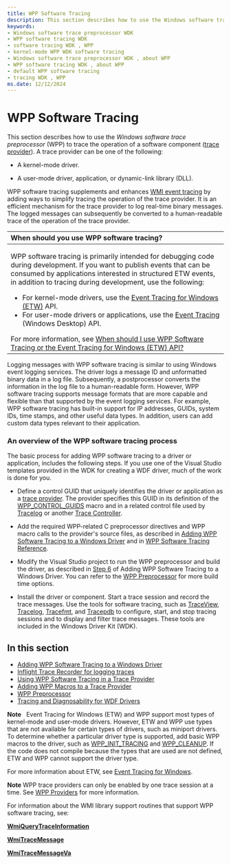 ```yaml
---
title: WPP Software Tracing
description: This section describes how to use the Windows software trace preprocessor (WPP) to trace the operation of a software component trace provider.
keywords:
- Windows software trace preprocessor WDK
- WPP software tracing WDK
- software tracing WDK , WPP
- kernel-mode WPP WDK software tracing
- Windows software trace preprocessor WDK , about WPP
- WPP software tracing WDK , about WPP
- default WPP software tracing
- tracing WDK , WPP
ms.date: 12/12/2024
---
```


# WPP Software Tracing


This section describes how to use the *Windows software trace preprocessor* (WPP) to trace the operation of a software component ([trace provider](trace-provider.md)). A trace provider can be one of the following:

-   A kernel-mode driver.

-   A user-mode driver, application, or dynamic-link library (DLL).

WPP software tracing supplements and enhances [WMI event tracing](../kernel/wmi-event-tracing.md) by adding ways to simplify tracing the operation of the trace provider. It is an efficient mechanism for the trace provider to log real-time binary messages. The logged messages can subsequently be converted to a human-readable trace of the operation of the trace provider.

<table>
<colgroup>
<col width="100%" />
</colgroup>
<thead>
<tr class="header">
<th align="left">When should you use WPP software tracing?</th>
</tr>
</thead>
<tbody>
<tr class="odd">
<td align="left"><p>WPP software tracing is primarily intended for debugging code during development. If you want to publish events that can be consumed by applications interested in structured ETW events, in addition to tracing during development, use the following:</p>
<ul>
<li>For kernel-mode drivers, use the <a href="event-tracing-for-windows--etw-.md" data-raw-source="[Event Tracing for Windows (ETW)](event-tracing-for-windows--etw-.md)">Event Tracing for Windows (ETW)</a> API.</li>
<li>For user-mode drivers or applications, use the <a href="/windows/desktop/ETW/event-tracing-portal" data-raw-source="[Event Tracing](/windows/desktop/ETW/event-tracing-portal)">Event Tracing</a> (Windows Desktop) API.</li>
</ul>
For more information, see <a href="tools-for-software-tracing.md" data-raw-source="[When should I use WPP Software Tracing or the Event Tracing for Windows (ETW) API?](tools-for-software-tracing.md)">When should I use WPP Software Tracing or the Event Tracing for Windows (ETW) API?</a></td>
</tr>
</tbody>
</table>

 
Logging messages with WPP software tracing is similar to using Windows event logging services. The driver logs a message ID and unformatted binary data in a log file. Subsequently, a postprocessor converts the information in the log file to a human-readable form. However, WPP software tracing supports message formats that are more capable and flexible than that supported by the event logging services. For example, WPP software tracing has built-in support for IP addresses, GUIDs, system IDs, time stamps, and other useful data types. In addition, users can add custom data types relevant to their application.

### An overview of the WPP software tracing process

The basic process for adding WPP software tracing to a driver or application, includes the following steps. If you use one of the Visual Studio templates provided in the WDK for creating a WDF driver, much of the work is done for you.

-   Define a control GUID that uniquely identifies the driver or application as a [trace provider](trace-provider.md). The provider specifies this GUID in its definition of the [WPP\_CONTROL\_GUIDS](/previous-versions/windows/hardware/previsioning-framework/ff556186(v=vs.85)) macro and in a related control file used by [Tracelog](tracelog.md) or another [Trace Controller](trace-controller.md).

-   Add the required WPP-related C preprocessor directives and WPP macro calls to the provider's source files, as described in [Adding WPP Software Tracing to a Windows Driver](adding-wpp-software-tracing-to-a-windows-driver.md) and in [WPP Software Tracing Reference](/previous-versions/windows/hardware/previsioning-framework/ff556205(v=vs.85)).

-   Modify the Visual Studio project to run the WPP preprocessor and build the driver, as described in [Step 6](adding-wpp-software-tracing-to-a-windows-driver.md#step-6-modify-the-visual-studio-project-to-run-the-wpp-preprocessor-and-build-the-solution) of Adding WPP Software Tracing to a Windows Driver. You can refer to the [WPP Preprocessor](wpp-preprocessor.md) for more build time options.

-   Install the driver or component. Start a trace session and record the trace messages. Use the tools for software tracing, such as [TraceView](traceview.md), [Tracelog](tracelog.md), [Tracefmt](tracefmt.md), and [Tracepdb](tracepdb.md) to configure, start, and stop tracing sessions and to display and filter trace messages. These tools are included in the Windows Driver Kit (WDK).

## In this section


-   [Adding WPP Software Tracing to a Windows Driver](adding-wpp-software-tracing-to-a-windows-driver.md)
-   [Inflight Trace Recorder for logging traces](using-wpp-recorder.md)
-   [Using WPP Software Tracing in a Trace Provider](using-wpp-software-tracing-in-a-trace-provider.md)
-   [Adding WPP Macros to a Trace Provider](adding-wpp-macros-to-a-trace-provider.md)
-   [WPP Preprocessor](wpp-preprocessor.md)
-   [Tracing and Diagnosability for WDF Drivers](tracing-and-diagnosability-for-wdf-drivers.md)

**Note**   Event Tracing for Windows (ETW) and WPP support most types of kernel-mode and user-mode drivers. However, ETW and WPP use types that are not available for certain types of drivers, such as miniport drivers. To determine whether a particular driver type is supported, add basic WPP macros to the driver, such as [WPP\_INIT\_TRACING](/previous-versions/windows/hardware/previsioning-framework/ff556191(v=vs.85)) and [WPP\_CLEANUP](/previous-versions/windows/hardware/previsioning-framework/ff556179(v=vs.85)). If the code does not compile because the types that are used are not defined, ETW and WPP cannot support the driver type.

For more information about ETW, see [Event Tracing for Windows](/windows-hardware/test/wpt/event-tracing-for-windows).

**Note** WPP trace providers can only be enabled by one trace session at a time. See [WPP Providers](/windows/desktop/ETW/about-event-tracing#providers) for more information.

For information about the WMI library support routines that support WPP software tracing, see:

[**WmiQueryTraceInformation**](/windows-hardware/drivers/ddi/wdm/nf-wdm-wmiquerytraceinformation)

[**WmiTraceMessage**](/windows-hardware/drivers/ddi/wdm/nf-wdm-wmitracemessage)

[**WmiTraceMessageVa**](/windows-hardware/drivers/ddi/wdm/nf-wdm-wmitracemessageva)

